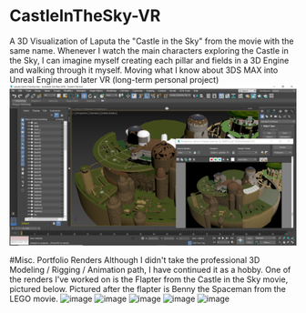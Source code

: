 # CastleInTheSky-VR
A 3D Visualization of Laputa the "Castle in the Sky" from the movie with the same name. Whenever I watch the main characters exploring the Castle in the Sky, I can imagine myself creating each pillar and fields in a 3D Engine and walking through it myself. Moving what I know about 3DS MAX into Unreal Engine and later VR (long-term personal project)
![image](https://github.com/eversolea/CastleInTheSky-VR/blob/master/3DSMaxModel2.png)

#Misc. Portfolio Renders
Although I didn't take the professional 3D Modeling / Rigging / Animation path, I have continued it as a hobby. One of the renders I've worked on is the Flapter from the Castle in the Sky movie, pictured below. Pictured after the flapter is Benny the Spaceman from the LEGO movie.
![image](https://github.com/eversolea/CastleInTheSky-VR/tree/master/PortfolioRenders/flapter_perspective1_whiteSmoke.jpg)
![image](https://github.com/eversolea/CastleInTheSky-VR/tree/master/PortfolioRenders/flapter_perspective3.jpg)
![image](https://github.com/eversolea/CastleInTheSky-VR/tree/master/PortfolioRenders/flapter_perspective1.jpg)
![image](https://github.com/eversolea/CastleInTheSky-VR/tree/master/PortfolioRenders/flapter_perspective2.jpg)
![image](https://github.com/eversolea/CastleInTheSky-VR/tree/master/PortfolioRenders/legoman.jpg)
